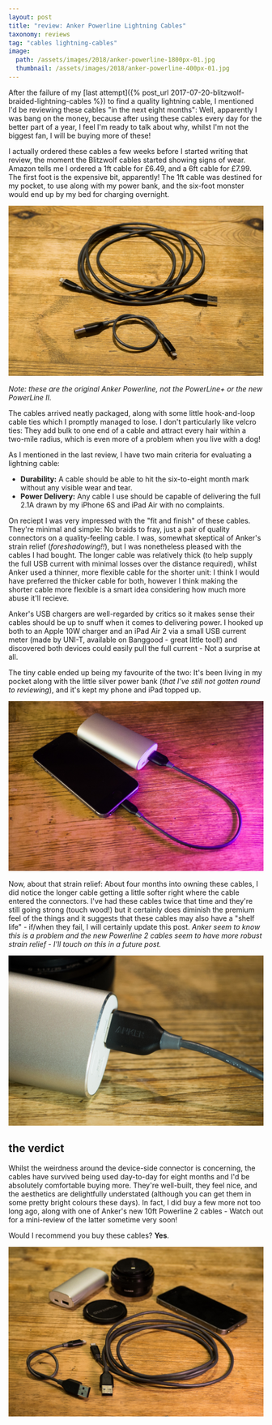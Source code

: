 ```yaml
---
layout: post
title: "review: Anker Powerline Lightning Cables"
taxonomy: reviews
tag: "cables lightning-cables"
image:
  path: /assets/images/2018/anker-powerline-1800px-01.jpg
  thumbnail: /assets/images/2018/anker-powerline-400px-01.jpg
---
```

After the failure of my [last attempt]({% post_url 2017-07-20-blitzwolf-braided-lightning-cables %}) to find a quality lightning cable, I mentioned I'd be reviewing these cables "in the next eight months": Well, apparently I was bang on the money, because after using these cables every day for the better part of a year, I feel I'm ready to talk about why, whilst I'm not the biggest fan, I will be buying more of these!

I actually ordered these cables a few weeks before I started writing that review, the moment the Blitzwolf cables started showing signs of wear. Amazon tells me I ordered a 1ft cable for £6.49, and a 6ft cable for £7.99. The first foot is the expensive bit, apparently! The 1ft cable was destined for my pocket, to use along with my power bank, and the six-foot monster would end up by my bed for charging overnight.

![](/assets/images/2018/anker-powerline-1800px-06.jpg)

_Note: these are the original Anker Powerline, not the PowerLine+ or the new PowerLine II._

The cables arrived neatly packaged, along with some little hook-and-loop cable ties which I promptly managed to lose. I don't particularly like velcro ties: They add bulk to one end of a cable and attract every hair within a two-mile radius, which is even more of a problem when you live with a dog!

As I mentioned in the last review, I have two main criteria for evaluating a lightning cable:

 - **Durability:** A cable should be able to hit the six-to-eight month mark without any visible wear and tear.
 - **Power Delivery:** Any cable I use should be capable of delivering the full 2.1A drawn by my iPhone 6S and iPad Air with no complaints.

On reciept I was very impressed with the "fit and finish" of these cables. They're minimal and simple: No braids to fray, just a pair of quality connectors on a quality-feeling cable. I was, somewhat skeptical of Anker's strain relief (_foreshadowing!!_), but I was nonetheless pleased with the cables I had bought. The longer cable was relatively thick (to help supply the full USB current with minimal losses over the distance required), whilst Anker used a thinner, more flexible cable for the shorter unit: I think I would have preferred the thicker cable for both, however I think making the shorter cable more flexible is a smart idea considering how much more abuse it'll recieve.

Anker's USB chargers are well-regarded by critics so it makes sense their cables should be up to snuff when it comes to delivering power. I hooked up both to an Apple 10W charger and an iPad Air 2 via a small USB current meter (made by UNI-T, available on Banggood - great little tool!) and discovered both devices could easily pull the full current - Not a surprise at all.

The tiny cable ended up being my favourite of the two: It's been living in my pocket along with the little silver power bank (_that I've still not gotten round to reviewing_), and it's kept my phone and iPad topped up.

![](/assets/images/2018/anker-powerline-1800px-05.jpg)

Now, about that strain relief: About four months into owning these cables, I did notice the longer cable getting a little softer right where the cable entered the connectors. I've had these cables twice that time and they're still going strong (touch wood!) but it certainly does diminish the premium feel of the things and it suggests that these cables may also have a "shelf life" - if/when they fail, I will certainly update this post. _Anker seem to know this is a problem and the new Powerline 2 cables seem to have more robust strain relief - I'll touch on this in a future post._

![](/assets/images/2018/anker-powerline-1800px-03.jpg)

the verdict
-----------

Whilst the weirdness around the device-side connector is concerning, the cables have survived being used day-to-day for eight months and I'd be absolutely comfortable buying more. They're well-built, they feel nice, and the aesthetics are delightfully understated (although you can get them in some pretty bright colours these days). In fact, I did buy a few more not too long ago, along with one of Anker's new 10ft Powerline 2 cables - Watch out for a mini-review of the latter sometime very soon!

Would I recommend you buy these cables? **Yes**.

![](/assets/images/2018/anker-powerline-1800px-04.jpg)
